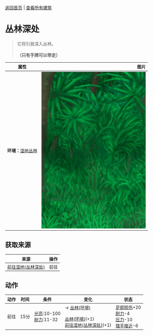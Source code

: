[返回首页](index.md)   |  [查看所有建筑](building.md)
# 丛林深处  
> 它将引我深入丛林。<br><br><b>（只有手牌可以带走）</b>  
  
  属性  |   图片   
 ----  |  ----:   
 **环境：**[湿地丛林](Wetlands.md)  |  ![](Sprite/DeepJungle.png)   
  
## 获取来源  
来源  |  操作  
----  |  ----  
[前往湿地(丛林深处)](Path_DeepJungleToWetlands.md)  |  前往  
## 动作  
动作  |  时间  |  条件  |  变化  |  状态  
----  |  ----  |  ----  |  ----  |  ----  
前往  |  15分  |  [光亮](Light.md):10-100<br>[耐力](Stamina.md):11-32  |  → [丛林(环境)](Env_Jungle.md)<br><br>[丛林(环境)](Env_DeepJungle.md)(+1)<br>[前往湿地(丛林深处)](Path_DeepJungleToWetlands.md)(+1)  |  [足部损伤](FootDamage.md)+20<br>[耐力](Stamina.md)-4<br>[压力](Stress.md)-10<br>[猎手接近](HuntersProximity.md)-6  
